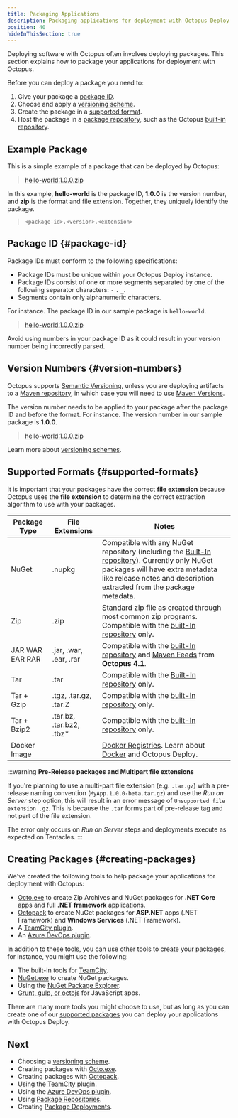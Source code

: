 ```yaml
---
title: Packaging Applications
description: Packaging applications for deployment with Octopus Deploy.
position: 40
hideInThisSection: true
---
```


Deploying software with Octopus often involves deploying packages. This section explains how to package your applications for deployment with Octopus.

Before you can deploy a package you need to:

1. Give your package a [package ID](#package-id).
1. Choose and apply a [versioning scheme](#version-numbers).
1. Create the package in a [supported format](#supported-formats).
1. Host the package in a [package repository](/docs/packaging-applications/package-repositories/index.md), such as the Octopus [built-in repository](/docs/packaging-applications/package-repositories/built-in-repository/index.md).

## Example Package

This is a simple example of a package that can be deployed by Octopus:

> [hello-world.1.0.0.zip](https://octopus.com/images/docs/hello-world.1.0.0.zip)

In this example, **hello-world** is the package ID, **1.0.0** is the version number, and **zip** is the format and file extension. Together, they uniquely identify the package.

> `<package-id>.<version>.<extension>`

## Package ID {#package-id}

Package IDs must conform to the following specifications:

- Package IDs must be unique within your Octopus Deploy instance.
- Package IDs consist of one or more segments separated by one of the following separator characters: `-` `.` `_`.
- Segments contain only alphanumeric characters.

For instance. The package ID in our sample package is `hello-world`.

> [hello-world.1.0.0.zip](https://octopus.com/images/docs/hello-world.1.0.0.zip)

Avoid using numbers in your package ID as it could result in your version number being incorrectly parsed.

## Version Numbers {#version-numbers}

Octopus supports [Semantic Versioning](/docs/packaging-applications/versioning.md#semver), unless you are deploying artifacts to a [Maven repository](/docs/packaging-applications/package-repositories/maven-feeds.md), in which case you will need to use [Maven Versions](/docs/packaging-applications/versioning.md#maven).

The version number needs to be applied to your package after the package ID and before the format. For instance. The version number in our sample package is **1.0.0**.

> [hello-world.1.0.0.zip](https://octopus.com/images/docs/hello-world.1.0.0.zip)

Learn more about [versioning schemes](/docs/packaging-applications/versioning.md).

## Supported Formats {#supported-formats}

It is important that your packages have the correct **file extension** because Octopus uses the **file extension** to determine the correct extraction algorithm to use with your packages.

| Package Type          | File Extensions           | Notes                                    |
| --------------------- | ------------------------- | ---------------------------------------- |
| NuGet        | .nupkg                   | Compatible with any NuGet repository (including the [Built-In repository](/docs/packaging-applications/package-repositories/built-in-repository/index.md)). Currently only NuGet packages will have extra metadata like release notes and description extracted from the package metadata. |
| Zip          | .zip                     | Standard zip file as created through most common zip programs. Compatible with the [built-In repository](/docs/packaging-applications/package-repositories/built-in-repository/index.md) only. |
| JAR WAR EAR RAR | .jar, .war, .ear, .rar  | Compatible with the [built-In repository](/docs/packaging-applications/package-repositories/built-in-repository/pushing-packages-to-the-built-in-repository.md) and [Maven Feeds](/docs/packaging-applications/package-repositories/maven-feeds.md) from **Octopus 4.1**. |
| Tar          | .tar                   | Compatible with the [Built-In repository](/docs/packaging-applications/package-repositories/built-in-repository/index.md) only. |
| Tar + Gzip   | .tgz, .tar.gz, .tar.Z | Compatible with the [built-In repository](/docs/packaging-applications/package-repositories/built-in-repository/index.md) only. |                                          |
| Tar + Bzip2  | .tar.bz, .tar.bz2, .tbz* | Compatible with the [built-In repository](/docs/packaging-applications/package-repositories/built-in-repository/index.md) only. |                                          |
| Docker Image |                            | [Docker Registries](/docs/packaging-applications/package-repositories/docker-registries/index.md). Learn about [Docker](/docs/deployment-examples/docker-containers/index.md) and Octopus Deploy. |

:::warning
**Pre-Release packages and Multipart file extensions**

If you're planning to use a multi-part file extension (e.g. `.tar.gz`) with a pre-release naming convention (`MyApp.1.0.0-beta.tar.gz`) and use the *Run on Server* step option, this will result in an error message of `Unsupported file extension .gz`. This is because the `.tar` forms part of pre-release tag and not part of the file extension.

The error only occurs on *Run on Server* steps and deployments execute as expected on Tentacles.
:::

## Creating Packages {#creating-packages}

We've created the following tools to help package your applications for deployment with Octopus:

 - [Octo.exe](/docs/packaging-applications/octo.exe.md) to create Zip Archives and NuGet packages for **.NET Core** apps and full **.NET framework** applications.
 - [Octopack](/docs/packaging-applications/octopack/index.md) to create NuGet packages for **ASP.NET** apps (.NET Framework) and **Windows Services** (.NET Framework).
 - A [TeamCity plugin](/docs/api-and-integration/teamcity.md).
 - An [Azure DevOps plugin](/docs/api-and-integration/tfs-azure-devops/using-octopus-extension/index.md).

In addition to these tools, you can use other tools to create your packages, for instance, you might use the following:

 - The built-in tools for [TeamCity](https://blog.jetbrains.com/teamcity/2010/02/artifact-packaging-with-teamcity/).
 - [NuGet.exe](https://docs.microsoft.com/en-us/nuget/tools/nuget-exe-cli-reference) to create NuGet packages.
 - Using the [NuGet Package Explorer](/docs/packaging-applications/nuget-packages.md).
 - [Grunt, gulp, or octojs](/docs/deployment-examples/node-on-linux-deployments/create-and-push-node.js-project.md) for JavaScript apps.

There are many more tools you might choose to use, but as long as you can create one of our [supported packages](/docs/packaging-applications/index.md#supported-formats) you can deploy your applications with Octopus Deploy.

## Next

 - Choosing a [versioning scheme](/docs/packaging-applications/versioning.md).
 - Creating packages with [Octo.exe](/docs/packaging-applications/octo.exe.md).
 - Creating packages with [Octopack](/docs/packaging-applications/octopack/index.md).
 - Using the [TeamCity plugin](/docs/api-and-integration/teamcity.md).
 - Using the [Azure DevOps plugin](/docs/api-and-integration/tfs-azure-devops/using-octopus-extension/index.md).
 - Using [Package Repositories](/docs/packaging-applications/index.md).
 - Creating [Package Deployments](/docs/deployment-examples/package-deployments/index.md).
